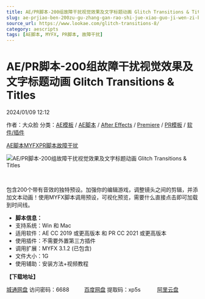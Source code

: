 ```yaml
---
title: AE/PR脚本-200组故障干扰视觉效果及文字标题动画 Glitch Transitions & Titles
slug: ae-prjiao-ben-200zu-gu-zhang-gan-rao-shi-jue-xiao-guo-ji-wen-zi-biao-ti-dong-hua-glitch-transitions-titles
source_url: https://www.lookae.com/glitch-transitions-8/
category: aescripts
tags: [AE脚本, MYFX, PR脚本, 故障干扰]
---
```

# AE/PR脚本-200组故障干扰视觉效果及文字标题动画 Glitch Transitions & Titles

2024/01/09 12:12

作者：大众脸
分类：[AE模板](https://www.lookae.com/after-effects/other-after-effects/) / [AE脚本](https://www.lookae.com/after-effects/aescripts/) / [After Effects](https://www.lookae.com/after-effects/) / [Premiere](https://www.lookae.com/qitarjcj/premierezy/) / [PR模板](https://www.lookae.com/prmoban/) / [软件/插件](https://www.lookae.com/qitarjcj/)

[AE脚本](https://www.lookae.com/tag/ae%e8%84%9a%e6%9c%ac/)[MYFX](https://www.lookae.com/tag/myfx/)[PR脚本](https://www.lookae.com/tag/pr%e8%84%9a%e6%9c%ac/)[故障干扰](https://www.lookae.com/tag/%e6%95%85%e9%9a%9c%e5%b9%b2%e6%89%b0/)

![AE/PR脚本-200组故障干扰视觉效果及文字标题动画 Glitch Transitions & Titles](https://www.lookae.com/wp-content/uploads/2024/01/50141501.jpg "AE/PR脚本-200组故障干扰视觉效果及文字标题动画 Glitch Transitions & Titles-LookAE.com")

[﻿﻿﻿](https://cloud.video.taobao.com/play/u/null/p/1/e/6/t/1/445225240274.mp4)

包含200个带有音效的独特预设。加强你的编辑游戏，调整镜头之间的剪辑，并添加文本动画！使用MYFX脚本调用预设，可视化预览，需要什么直接点击即可加载到时间线。

* **脚本信息：**
* 支持系统：Win 和 Mac
* 适用软件：AE CC 2019 或更高版本 和 PR CC 2021 或更高版本
* 使用插件：不需要外置第三方插件
* 调用扩展：MYFX 3.1.2 (已包含)
* 文件大小：1G
* 使用辅助：安装方法+视频教程

**【下载地址】**

[城通网盘](https://url70.ctfile.com/f/2827370-1001060107-3fcced?p=4431) 访问密码：6688          [百度网盘](https://pan.baidu.com/s/11l8758eeZqaF1tTaUkgUNw?pwd=xp5s) 提取码：xp5s           [阿里云盘](https://www.alipan.com/s/23w7c15TWhz)
